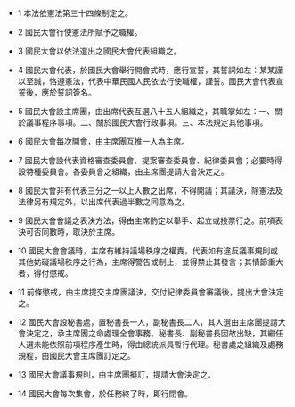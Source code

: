* 1 本法依憲法第三十四條制定之。

* 2 國民大會行使憲法所賦予之職權。

* 3 國民大會以依法選出之國民大會代表組織之。

* 4 國民大會代表，於國民大會舉行開會式時，應行宣誓，其誓詞如左：某某謹以至誠，恪遵憲法，代表中華民國人民依法行使職權，謹誓。國民大會代表宣誓後，應於誓詞簽名。

* 5 國民大會設主席團，由出席代表互選八十五人組織之，其職掌如左：一、關於議事程序事項。二、關於國民大會行政事項。三、本法規定其他事項。

* 6 國民大會每次開會，由主席團互推一人為主席。

* 7 國民大會設代表資格審查委員會、提案審查委員會、紀律委員會；必要時得設特種委員會。各委員會之組織，由主席團提請大會決定之。

* 8 國民大會非有代表三分之一以上人數之出席，不得開議；其議決，除憲法及法律另有規定外，以出席代表過半數之同意為之。

* 9 國民大會會議之表決方法，得由主席酌定以舉手、起立或投票行之。前項表決可否同數時，取決於主席。

* 10 國民大會會議時，主席有維持議場秩序之權責，代表如有違反議事規則或其他妨礙議場秩序之行為，主席得警告或制止，並得禁止其發言；其情節重大者，得付懲戒。

* 11 前條懲戒，由主席提交主席團議決，交付紀律委員會審議後，提出大會決定之。

* 12 國民大會設秘書處，置秘書長一人，副秘書長二人，其人選由主席團提請大會決定之，承主席團之命處理全會事務。秘書長、副秘書長因故出缺，其繼任人選未能依照前項程序產生時，得由總統派員暫行代理。秘書處之組織及處務規程，由國民大會主席團訂定之。

* 13 國民大會議事規則，由主席團擬訂，提請大會決定之。

* 14 國民大會每次集會，於任務終了時，即行閉會。

